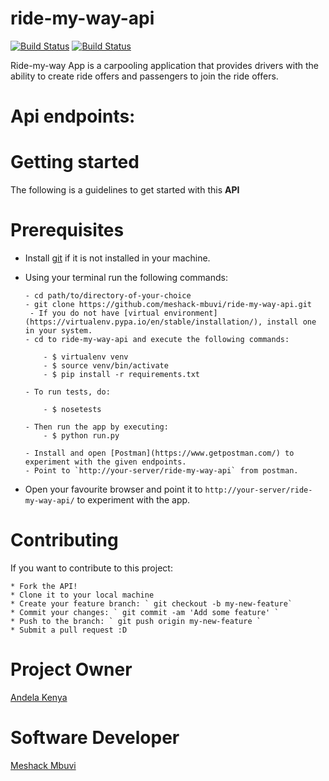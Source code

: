 # ride-my-way-api
[![Build Status](https://travis-ci.org/meshack-mbuvi/ride-my-way-api.svg?branch=master)](https://travis-ci.org/meshack-mbuvi/ride-my-way-api) [![Build Status](https://travis-ci.org/meshack-mbuvi/ride-my-way-api.svg?branch=master)](https://travis-ci.org/meshack-mbuvi/ride-my-way-api)

Ride-my-way App is a carpooling application that provides drivers with the ability to create ride offers and passengers to join the ride offers.

# Api endpoints:


# Getting started
The following is a guidelines to get started with this **API**

# Prerequisites
* Install [git](https://gist.github.com/derhuerst/1b15ff4652a867391f03) if it is not installed in your machine.
* Using your terminal run the following commands:
    ```
    - cd path/to/directory-of-your-choice
    - git clone https://github.com/meshack-mbuvi/ride-my-way-api.git
	 - If you do not have [virtual environment](https://virtualenv.pypa.io/en/stable/installation/), install one in your system.
   - cd to ride-my-way-api and execute the following commands:
        
        - $ virtualenv venv 
        - $ source venv/bin/activate
        - $ pip install -r requirements.txt
        
   - To run tests, do:
   
        - $ nosetests
   
   - Then run the app by executing:
        - $ python run.py
        
   - Install and open [Postman](https://www.getpostman.com/) to experiment with the given endpoints.
   - Point to `http://your-server/ride-my-way-api` from postman.
    ```

* Open your favourite browser and point it to ` http://your-server/ride-my-way-api/ ` to experiment with the app.

# Contributing
If you want to contribute to this project:

    * Fork the API!
    * Clone it to your local machine
    * Create your feature branch: ` git checkout -b my-new-feature`
    * Commit your changes: ` git commit -am 'Add some feature' `
    * Push to the branch: ` git push origin my-new-feature `
    * Submit a pull request :D

# Project Owner
   [Andela Kenya](https://www.andela.com/about-us/)

# Software Developer
   [Meshack Mbuvi](https://www.github.com/meshack-mbuvi)



